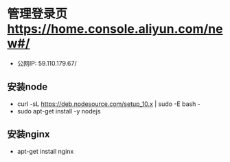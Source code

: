 # 管理登录页 https://home.console.aliyun.com/new#/
- 公网IP: 59.110.179.67/

## 安装node
- curl -sL https://deb.nodesource.com/setup_10.x | sudo -E bash -
- sudo apt-get install -y nodejs

## 安装nginx
- apt-get install nginx